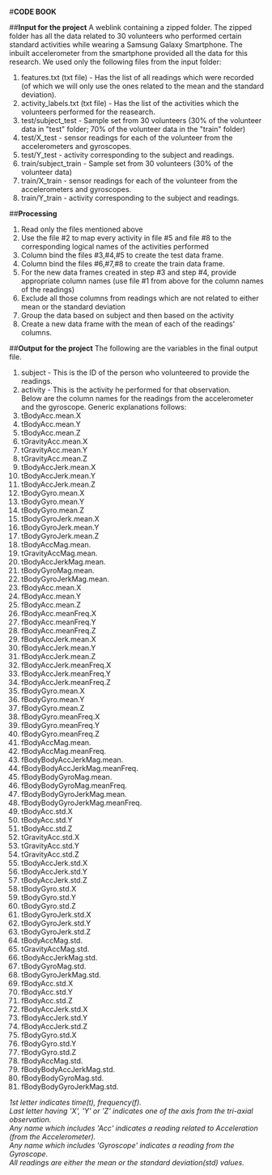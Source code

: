 #**CODE BOOK**

##**Input for the project**
A weblink containing a zipped folder. The zipped folder has all the data related to 30 volunteers who performed certain standard activities while wearing a Samsung Galaxy Smartphone.
The inbuilt accelerometer from the smartphone provided all the data for this research.
We used only the following files from the input folder: 

1. features.txt (txt file) - Has the list of all readings which were recorded (of which we will only use the ones     related to the mean and the standard deviation).  
2. activity_labels.txt (txt file) - Has the list of the activities which the volunteers performed for the reasearch.  
3. test/subject_test - Sample set from 30 volunteers (30% of the volunteer data in "test" folder; 70% of the volunteer data in the "train" folder)  
4. test/X_test - sensor readings for each of the volunteer from the accelerometers and gyroscopes.   
5. test/Y_test - activity corresponding to the subject and readings.   
6. train/subject_train - Sample set from 30 volunteers (30% of the volunteer data)  
7. train/X_train - sensor readings for each of the volunteer from the accelerometers and gyroscopes.   
8. train/Y_train - activity corresponding to the subject and readings.  


##**Processing**
1. Read only the files mentioned above
2. Use the file #2 to map every activity in file #5 and file #8 to the corresponding logical names of the activities performed
3. Column bind the files #3,#4,#5 to create the test data frame.
4. Column bind the files #6,#7,#8 to create the train data frame.
5. For the new  data frames created in step #3 and step #4, provide appropriate column names (use file #1 from above for the column names of the readings)
6. Exclude all those columns from readings which are not related to either mean or the standard deviation
7. Group the data based on subject and then based on the activity
8. Create a new data frame with the mean of each of the readings' columns. 

##**Output for the project**
The following are the variables in the final output file.    
1. subject			- This is the ID of the person who volunteered to provide the readings.  
2. activity			- This is the activity he performed for that observation.  
Below are the column names for the readings from the accelerometer and the gyroscope. Generic explanations follows:    
3. tBodyAcc.mean.X    	
4. tBodyAcc.mean.Y      	
5. tBodyAcc.mean.Z      	
6. tGravityAcc.mean.X      
7.  tGravityAcc.mean.Y      
8.	tGravityAcc.mean.Z   
9.	tBodyAccJerk.mean.X   
10.	tBodyAccJerk.mean.Y   
11.	tBodyAccJerk.mean.Z   
12.	tBodyGyro.mean.X   
13.	tBodyGyro.mean.Y   
14.	tBodyGyro.mean.Z   
15.	tBodyGyroJerk.mean.X   
16.	tBodyGyroJerk.mean.Y   
17.	tBodyGyroJerk.mean.Z   
18.	tBodyAccMag.mean.     
19.	tGravityAccMag.mean.   
20.	tBodyAccJerkMag.mean.   
21.	tBodyGyroMag.mean.   
22.	tBodyGyroJerkMag.mean.   
23.	fBodyAcc.mean.X   
24.	fBodyAcc.mean.Y   
25.	fBodyAcc.mean.Z   
26.	fBodyAcc.meanFreq.X   
27.	fBodyAcc.meanFreq.Y   
28.	fBodyAcc.meanFreq.Z   
29.	fBodyAccJerk.mean.X   
30.	fBodyAccJerk.mean.Y   
31.	fBodyAccJerk.mean.Z   
32.	fBodyAccJerk.meanFreq.X   
33.	fBodyAccJerk.meanFreq.Y   
34.	fBodyAccJerk.meanFreq.Z   
35.	fBodyGyro.mean.X   
36.	fBodyGyro.mean.Y   
37.	fBodyGyro.mean.Z   
38.	fBodyGyro.meanFreq.X   
39.	fBodyGyro.meanFreq.Y   
40.	fBodyGyro.meanFreq.Z   
41.	fBodyAccMag.mean.   
42.	fBodyAccMag.meanFreq.   
43.	fBodyBodyAccJerkMag.mean.   
44.	fBodyBodyAccJerkMag.meanFreq.   
45.	fBodyBodyGyroMag.mean.   
46.	fBodyBodyGyroMag.meanFreq.   
47.	fBodyBodyGyroJerkMag.mean.   
48.	fBodyBodyGyroJerkMag.meanFreq.   
49.	tBodyAcc.std.X   
50.	tBodyAcc.std.Y   
51.	tBodyAcc.std.Z    
52.	tGravityAcc.std.X    
53.	tGravityAcc.std.Y    
54.	tGravityAcc.std.Z   
55.	tBodyAccJerk.std.X    
56.	tBodyAccJerk.std.Y   
57.	tBodyAccJerk.std.Z   
58.	tBodyGyro.std.X   
59.	tBodyGyro.std.Y   
60.	tBodyGyro.std.Z   
61.	tBodyGyroJerk.std.X   
62.	tBodyGyroJerk.std.Y   
63.	tBodyGyroJerk.std.Z   
64.	tBodyAccMag.std.   
65.	tGravityAccMag.std.   
66.	tBodyAccJerkMag.std.   
67.	tBodyGyroMag.std.   
68.	tBodyGyroJerkMag.std.   
69.	fBodyAcc.std.X   
70.	fBodyAcc.std.Y   
71.	fBodyAcc.std.Z   
72.	fBodyAccJerk.std.X   
73.	fBodyAccJerk.std.Y   
74.	fBodyAccJerk.std.Z   
75.	fBodyGyro.std.X   
76.	fBodyGyro.std.Y   
77.	fBodyGyro.std.Z   
78.	fBodyAccMag.std.   
79.	fBodyBodyAccJerkMag.std.   
80.	fBodyBodyGyroMag.std.    
81.	fBodyBodyGyroJerkMag.std.   


*1st letter indicates time(t), frequency(f).  
Last letter having 'X', 'Y' or 'Z' indicates one of the axis from the tri-axial observation.  
Any name which includes 'Acc' indicates a reading related to Acceleration (from the Accelerometer).  
Any name which includes 'Gyroscope' indicates a reading from the Gyroscope.  
All readings are either the mean or the standard deviation(std) values.*  